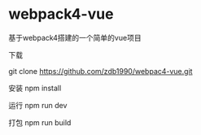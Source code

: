 # webpack4-vue
基于webpack4搭建的一个简单的vue项目

下载

git clone https://github.com/zdb1990/webpac4-vue.git

安装
npm install

运行
npm run dev

打包
npm run build
